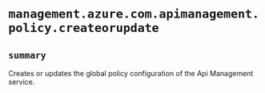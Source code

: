 # `management.azure.com.apimanagement.policy.createorupdate`

## `summary`
Creates or updates the global policy configuration of the Api Management service.


